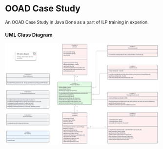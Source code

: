 # OOAD Case Study

An OOAD Case Study in Java Done as a part of ILP training in experion.

### UML Class Diagram

![UML Diagram of the case study](./assets/UML-Diagram.svg)


